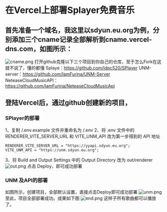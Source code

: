 # 在Vercel上部署Splayer免费音乐
## 首先准备一个域名，我这里以sdyun.eu.org为例，分别添加三个cname记录全部解析到cname.vercel-dns.com，如图所示：
![cname.png](https://img.sdjy.eu.org/2025/03/26/67e3d055ef7d1.png)
打开github克隆以下三个项目到你自己的仓库，至于怎么Fork在这就不说了，懂的都懂
Splaye：https://github.com/ldpc520/SPlayer
UNM-server：https://github.com/IamFurina/UNM-Server
NeteaseCloudMusicAPI：https://github.com/IamFurina/NeteaseCloudMusicApi
## 登陆Vercel后，通过github创建新的项目，
### SPlayer的部署
1、复制 /.env.example 文件并重命名为 /.env
2、将 .env 文件中的 RENDERER_VITE_SERVER_URL 和 VITE_UNM_API 改为第一步得到的 API 地址

```
RENDERER_VITE_SERVER_URL = "https://yyapi.sdyun.eu.org";
VITE_UNM_API = "https://unm.sdyun.eu.org";
```
3、将 Build and Output Settings 中的 Output Directory 改为 out/renderer
![out.png](https://img.sdjy.eu.org/2025/03/26/67e3d32b985ca.png)
点击 Deploy，即可成功部署
### UNM 及API的部署
如图所示，创建项目，全部默认设置，直接点击Deploy即可成功部署
![unm.png](https://img.sdjy.eu.org/2025/03/26/67e3d39f76740.png)
至此，项目全部部署成功。成果如下图
![end.png](https://img.sdjy.eu.org/2025/03/26/67e3d4101f117.png)
这样子所有歌曲都可以播放了。